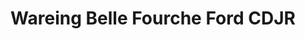 ---
title: "Wareing Belle Fourche Ford CDJR"
url: /belle-fourche/wareing-belle-fourche-ford-cdjr/
shop: Autohaus
---